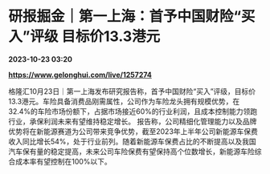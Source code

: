 # 研报掘金｜第一上海：首予中国财险“买入”评级 目标价13.3港元

**2023-10-23 03:20**

**https://www.gelonghui.com/live/1257274**

格隆汇10月23日｜第一上海发布研究报告称，首予中国财险“买入”评级，目标价13.3港元。车险具备消费品刚需属性，公司作为车险龙头拥有规模优势，在32.4%的车险市场份额下，占据市场接近60%的行业利润，且成本控制能力领跑行业，承保利润未来有望维持稳定增长。 报告称，公司精细化管理能力以及品牌优势将在新能源赛道为公司带来竞争优势，截至2023年上半年公司新能源车保费收入同比增长54%，处于行业前列。随着新能源车保费占比的不断提高以及我国汽车保有量的稳定提高，未来公司车险保费有望保持高个位数增长，新能源车险综合成本率有望控制在100%以下。